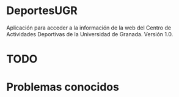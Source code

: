<h1>DeportesUGR</h1>

 Aplicación para acceder a la información de la web del Centro de Actividades Deportivas de la Universidad de Granada. Versión 1.0.

<h1>TODO</h1>

<h1>Problemas conocidos</h1>
